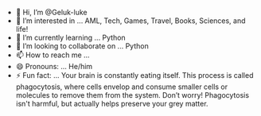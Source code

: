 - 👋 Hi, I’m @Geluk-luke
- 👀 I’m interested in ... AML, Tech, Games, Travel, Books, Sciences, and life!
- 🌱 I’m currently learning ... Python
- 💞️ I’m looking to collaborate on ... Python
- 📫 How to reach me ...
- 😄 Pronouns: ... He/him
- ⚡ Fun fact: ... Your brain is constantly eating itself. This process is called phagocytosis, where cells envelop and consume smaller cells or molecules to remove them from the system. Don’t worry! Phagocytosis isn't harmful, but actually helps preserve your grey matter.

<!---
Geluk-luke/Geluk-luke is a ✨ special ✨ repository because its `README.md` (this file) appears on your GitHub profile.
You can click the Preview link to take a look at your changes.
--->
